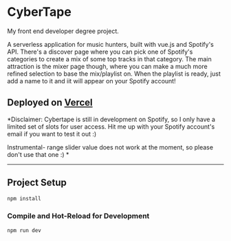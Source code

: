 # CyberTape

My front end developer degree project.

A serverless application for music hunters, built with vue.js and Spotify's API.
There's a discover page where you can pick one of Spotify's categories to create a mix of some top tracks in that category. The main attraction is the mixer page though, where you can make a much more refined selection to base the mix/playlist on. When the playlist is ready, just add a name to it and iit will appear on your Spotify account!

Deployed on [Vercel](https://cybertape.vercel.app/login) 
--
*Disclaimer: Cybertape is still in development on Spotify, so I only have a limited set of slots for user access. Hit me up with your Spotify account's email if you want to test it out :)

Instrumental- range slider value does not work at the moment, so please don't use that one :)
*

---

## Project Setup

```sh
npm install
```

### Compile and Hot-Reload for Development

```sh
npm run dev
```
